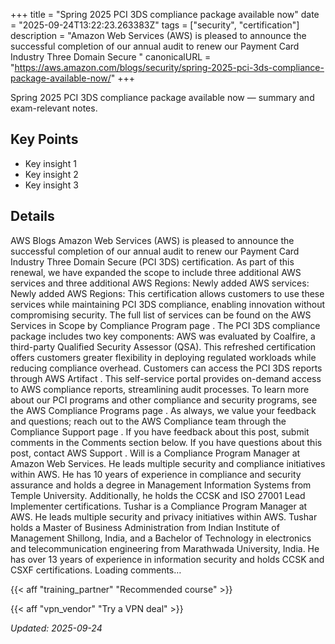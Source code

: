 +++
title = "Spring 2025 PCI 3DS compliance package available now"
date = "2025-09-24T13:22:23.263383Z"
tags = ["security", "certification"]
description = "Amazon Web Services (AWS) is pleased to announce the successful completion of our annual audit to renew our Payment Card Industry Three Domain Secure "
canonicalURL = "https://aws.amazon.com/blogs/security/spring-2025-pci-3ds-compliance-package-available-now/"
+++

Spring 2025 PCI 3DS compliance package available now — summary and exam-relevant notes.

## Key Points
- Key insight 1
- Key insight 2
- Key insight 3

## Details
AWS Blogs Amazon Web Services (AWS) is pleased to announce the successful completion of our annual audit to renew our Payment Card Industry Three Domain Secure (PCI 3DS) certification. As part of this renewal, we have expanded the scope to include three additional AWS services and three additional AWS Regions: Newly added AWS services: Newly added AWS Regions: This certification allows customers to use these services while maintaining PCI 3DS compliance, enabling innovation without compromising security. The full list of services can be found on the AWS Services in Scope by Compliance Program page . The PCI 3DS compliance package includes two key components: AWS was evaluated by Coalfire, a third-party Qualified Security Assessor (QSA). This refreshed certification offers customers greater flexibility in deploying regulated workloads while reducing compliance overhead. Customers can access the PCI 3DS reports through AWS Artifact . This self-service portal provides on-demand access to AWS compliance reports, streamlining audit processes. To learn more about our PCI programs and other compliance and security programs, see the AWS Compliance Programs page . As always, we value your feedback and questions; reach out to the AWS Compliance team through the Compliance Support page . If you have feedback about this post, submit comments in the Comments section below. If you have questions about this post, contact AWS Support . Will is a Compliance Program Manager at Amazon Web Services. He leads multiple security and compliance initiatives within AWS. He has 10 years of experience in compliance and security assurance and holds a degree in Management Information Systems from Temple University. Additionally, he holds the CCSK and ISO 27001 Lead Implementer certifications. Tushar is a Compliance Program Manager at AWS. He leads multiple security and privacy initiatives within AWS. Tushar holds a Master of Business Administration from Indian Institute of Management Shillong, India, and a Bachelor of Technology in electronics and telecommunication engineering from Marathwada University, India. He has over 13 years of experience in information security and holds CCSK and CSXF certifications. Loading comments…



{{< aff "training_partner" "Recommended course" >}}

{{< aff "vpn_vendor" "Try a VPN deal" >}}

*Updated: 2025-09-24*